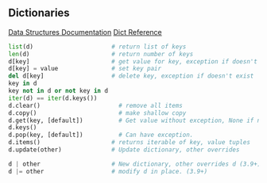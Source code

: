 ## Dictionaries

[Data Structures Documentation](https://docs.python.org/3.8/tutorial/datastructures.html)
[Dict Reference](https://docs.python.org/3/library/stdtypes.html#mapping-types-dict)

```python
list(d)                      # return list of keys
len(d)                       # return number of keys
d[key]                       # get value for key, exception if doesn't exist
d[key] = value               # set key pair
del d[key]                   # delete key, exception if doesn't exist
key in d
key not in d or not key in d
iter(d) == iter(d.keys())
d.clear()                      # remove all items
d.copy()                       # make shallow copy
d.get(key, [default])          # Get value without exception, None if no xplicit default given.
d.keys()
d.pop(key, [default])          # Can have exception.
d.items()                    # returns iterable of key, value tuples
d.update(other)              # Update dictionary, other overrides

d | other                    # New dictionary, other overrides d (3.9+)
d |= other                   # modify d in place. (3.9+)
```


